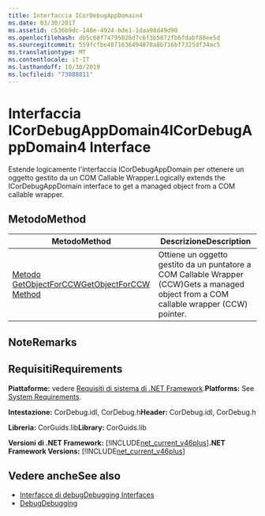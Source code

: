 ```yaml
---
title: Interfaccia ICorDebugAppDomain4
ms.date: 03/30/2017
ms.assetid: c536b9dc-148e-4924-bde1-1daa98d49d90
ms.openlocfilehash: db5c08f74795026d7c6f3b5872fb6fdabf88ee5d
ms.sourcegitcommit: 559fcfbe4871636494870a8b716bf7325df34ac5
ms.translationtype: MT
ms.contentlocale: it-IT
ms.lasthandoff: 10/30/2019
ms.locfileid: "73088811"
---
```

# <a name="icordebugappdomain4-interface"></a><span data-ttu-id="3ecc9-102">Interfaccia ICorDebugAppDomain4</span><span class="sxs-lookup"><span data-stu-id="3ecc9-102">ICorDebugAppDomain4 Interface</span></span>
<span data-ttu-id="3ecc9-103">Estende logicamente l'interfaccia ICorDebugAppDomain per ottenere un oggetto gestito da un COM Callable Wrapper.</span><span class="sxs-lookup"><span data-stu-id="3ecc9-103">Logically extends the ICorDebugAppDomain interface to get a managed object from a COM callable wrapper.</span></span>  
  
## <a name="method"></a><span data-ttu-id="3ecc9-104">Metodo</span><span class="sxs-lookup"><span data-stu-id="3ecc9-104">Method</span></span>  
  
|<span data-ttu-id="3ecc9-105">Metodo</span><span class="sxs-lookup"><span data-stu-id="3ecc9-105">Method</span></span>|<span data-ttu-id="3ecc9-106">Descrizione</span><span class="sxs-lookup"><span data-stu-id="3ecc9-106">Description</span></span>|  
|------------|-----------------|  
|[<span data-ttu-id="3ecc9-107">Metodo GetObjectForCCW</span><span class="sxs-lookup"><span data-stu-id="3ecc9-107">GetObjectForCCW Method</span></span>](../../../../docs/framework/unmanaged-api/debugging/icordebugappdomain4-getobjectforccw-method.md)|<span data-ttu-id="3ecc9-108">Ottiene un oggetto gestito da un puntatore a COM Callable Wrapper (CCW)</span><span class="sxs-lookup"><span data-stu-id="3ecc9-108">Gets a managed object from a COM callable wrapper (CCW) pointer.</span></span>|  
  
## <a name="remarks"></a><span data-ttu-id="3ecc9-109">Note</span><span class="sxs-lookup"><span data-stu-id="3ecc9-109">Remarks</span></span>  
  
## <a name="requirements"></a><span data-ttu-id="3ecc9-110">Requisiti</span><span class="sxs-lookup"><span data-stu-id="3ecc9-110">Requirements</span></span>  
 <span data-ttu-id="3ecc9-111">**Piattaforme:** vedere [Requisiti di sistema di .NET Framework](../../../../docs/framework/get-started/system-requirements.md).</span><span class="sxs-lookup"><span data-stu-id="3ecc9-111">**Platforms:** See [System Requirements](../../../../docs/framework/get-started/system-requirements.md).</span></span>  
  
 <span data-ttu-id="3ecc9-112">**Intestazione:** CorDebug.idl, CorDebug.h</span><span class="sxs-lookup"><span data-stu-id="3ecc9-112">**Header:** CorDebug.idl, CorDebug.h</span></span>  
  
 <span data-ttu-id="3ecc9-113">**Libreria:** CorGuids.lib</span><span class="sxs-lookup"><span data-stu-id="3ecc9-113">**Library:** CorGuids.lib</span></span>  
  
 <span data-ttu-id="3ecc9-114">**Versioni di .NET Framework:** [!INCLUDE[net_current_v46plus](../../../../includes/net-current-v46plus-md.md)]</span><span class="sxs-lookup"><span data-stu-id="3ecc9-114">**.NET Framework Versions:** [!INCLUDE[net_current_v46plus](../../../../includes/net-current-v46plus-md.md)]</span></span>  
  
## <a name="see-also"></a><span data-ttu-id="3ecc9-115">Vedere anche</span><span class="sxs-lookup"><span data-stu-id="3ecc9-115">See also</span></span>

- [<span data-ttu-id="3ecc9-116">Interfacce di debug</span><span class="sxs-lookup"><span data-stu-id="3ecc9-116">Debugging Interfaces</span></span>](../../../../docs/framework/unmanaged-api/debugging/debugging-interfaces.md)
- [<span data-ttu-id="3ecc9-117">Debug</span><span class="sxs-lookup"><span data-stu-id="3ecc9-117">Debugging</span></span>](../../../../docs/framework/unmanaged-api/debugging/index.md)
